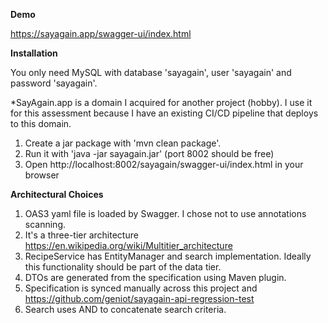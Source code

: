 **Demo**

https://sayagain.app/swagger-ui/index.html

**Installation**

You only need MySQL with database 'sayagain', user 'sayagain' and password 'sayagain'.

*SayAgain.app is a domain I acquired for another project (hobby). I use it for this assessment because I have an
existing CI/CD pipeline that deploys to this domain.

1. Create a jar package with 'mvn clean package'.
2. Run it with 'java -jar sayagain.jar' (port 8002 should be free)
3. Open http://localhost:8002/sayagain/swagger-ui/index.html in your browser



**Architectural Choices**

1. OAS3 yaml file is loaded by Swagger. I chose not to use annotations scanning.
2. It's a three-tier architecture https://en.wikipedia.org/wiki/Multitier_architecture
3. RecipeService has EntityManager and search implementation. Ideally this functionality should be part of the data
   tier.
4. DTOs are generated from the specification using Maven plugin.
5. Specification is synced manually across this project and https://github.com/geniot/sayagain-api-regression-test
6. Search uses AND to concatenate search criteria.